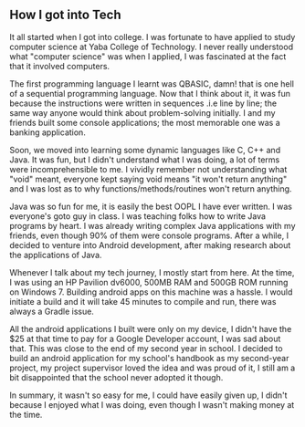## How I got into Tech

It all started when I got into college. I was fortunate to have applied to study computer science at Yaba College of Technology. I never really understood what "computer science" was when I applied, I was fascinated at the fact that it involved computers. 

The first programming language I learnt was QBASIC, damn! that is one hell of a sequential programming language. Now that I think about it, it was fun because the instructions were written in sequences .i.e line by line; the same way anyone would think about problem-solving initially. I and my friends built some console applications; the most memorable one was a banking application.

Soon, we moved into learning some dynamic languages like C, C++ and Java. It was fun, but I didn't understand what I was doing, a lot of terms were incomprehensible to me. I vividly remember not understanding what "void" meant, everyone kept saying void means "it won't return anything" and I was lost as to why functions/methods/routines won't return anything.

Java was so fun for me, it is easily the best OOPL I have ever written. I was everyone's goto guy in class. I was teaching folks how to write Java programs by heart. I was already writing complex Java applications with my friends, even though 90% of them were console programs. After a while, I decided to venture into Android development, after making research about the applications of Java.

Whenever I talk about my tech journey, I mostly start from here. At the time, I was using an HP Pavilion dv6000, 500MB RAM and 500GB ROM running on Windows 7. Building android apps on this machine was a hassle. I would initiate a build and it will take 45 minutes to compile and run,  there was always a Gradle issue.

All the android applications I built were only on my device, I didn't have the $25 at that time to pay for a Google Developer account, I was sad about that. This was close to the end of my second year in school. I decided to build an android application for my school's handbook as my second-year project, my project supervisor loved the idea and was proud of it, I still am a bit disappointed that the school never adopted it though.

In summary, it wasn't so easy for me, I could have easily given up, I didn't because I enjoyed what I was doing, even though I wasn't making money at the time.
